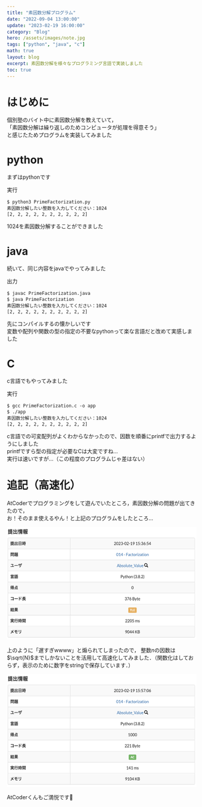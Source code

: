 ```yaml
---
title: "素因数分解プログラム"
date: "2022-09-04 13:00:00"
update: "2023-02-19 16:00:00"
category: "Blog"
hero: /assets/images/note.jpg
tags: ["python", "java", "c"]
math: true
layout: blog
excerpt: 素因数分解を様々なプログラミング言語で実装しました
toc: true
---
```


# はじめに

個別塾のバイト中に素因数分解を教えていて，  
「素因数分解は繰り返しのためコンピュータが処理を得意そう」  
と感じたためプログラムを実装してみました

# python
まずはpythonです

<script src="https://gist.github.com/Absolute-Value/6e204cce0c69918307c62bd73880f6f6.js"></script>


実行
```console
$ python3 PrimeFactorization.py
素因数分解したい整数を入力してください：1024
[2, 2, 2, 2, 2, 2, 2, 2, 2, 2]
```

1024を素因数分解することができました

# java
続いて、同じ内容をjavaでやってみました

<script src="https://gist.github.com/Absolute-Value/cb20aed233bdf6903fcb48b094e928f3.js"></script>

出力
```console
$ javac PrimeFactorization.java
$ java PrimeFactorization
素因数分解したい整数を入力してください：1024
[2, 2, 2, 2, 2, 2, 2, 2, 2, 2]
```
先にコンパイルするの懐かしいです  
変数や配列や関数の型の指定の不要なpythonって楽な言語だと改めて実感しました

# C
c言語でもやってみました

<script src="https://gist.github.com/Absolute-Value/95b83107e869fd4f16a68f62535ddf4f.js"></script>

実行
```console
$ gcc PrimeFactorization.c -o app   
$ ./app
素因数分解したい整数を入力してください：1024
[2, 2, 2, 2, 2, 2, 2, 2, 2, 2]
```

c言語での可変配列がよくわからなかったので、因数を順番にprintfで出力するようにしました  
printfですら型の指定が必要なCは大変ですね...  
実行は速いですが...（この程度のプログラムじゃ差はない）

# 追記（高速化）

AtCoderでプログラミングをして遊んでいたところ，素因数分解の問題が出てきたので，  
お！そのまま使えるやん！と上記のプログラムをしたところ...

<a href='https://atcoder.jp/contests/math-and-algorithm/submissions/39000792?lang=ja' target="_blank"><img src='./images/prime-factorization/before.png' height=300></a>

上のように「遅すぎwwww」と煽られてしまったので，
整数$n$の因数は$\sqrt{N}$までしかないことを活用して高速化してみました．（関数化はしておらず，表示のために数字をstringで保存しています．）

<script src="https://gist.github.com/Absolute-Value/587490086a9177dd6e43d28be6fb77e0.js"></script>

<a href='https://atcoder.jp/contests/math-and-algorithm/submissions/39001296?lang=ja' target="_blank"><img src='./images/prime-factorization/after.png' height=300></a>

AtCoderくんもご満悦です🤗